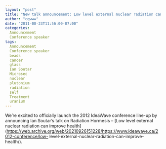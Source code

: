 ```yaml
---
layout: "post"
title: "New talk announcement: Low level external nuclear radiation can improve health"
author: "cqwww"
date: "2011-08-23T11:56:00-07:00"
categories:
  Announcement
  Conference speaker
tags: 
  Announcement
  Conference speaker
  beads
  cancer
  glass
  Ian Soutar
  Microsec
  nuclear
  plutonium
  radiation
  self
  Treatment
  uranium
---
```


We’re excited to officially launch the 2012 IdeaWave conference line-up by
announcing Ian Soutar’s talk on Radiation Hormesis – [Low level external
nuclear radiation can improve
health](https://web.archive.org/web/20210926151228/https://www.ideawave.ca/2012-conference/low-
level-external-nuclear-radiation-can-improve-health/).


[//]: # (Retrieved from https://web.archive.org/web/20211018002238/https://www.ideawave.ca/new-talk-announcement-low-level-external-nuclear-radiation-can-improve-health/)